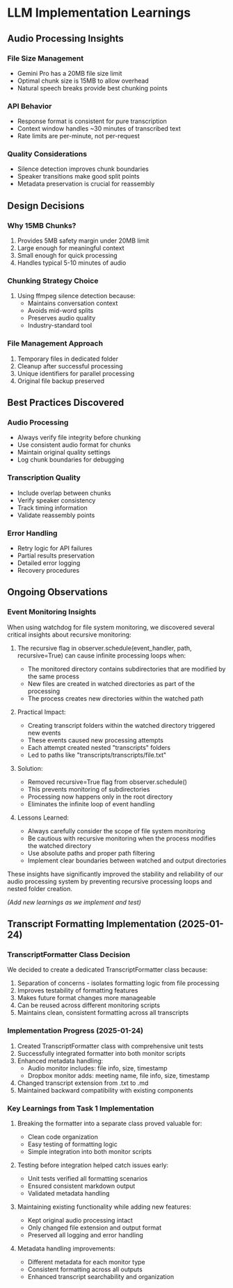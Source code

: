 # LLM Implementation Learnings

## Audio Processing Insights

### File Size Management
- Gemini Pro has a 20MB file size limit
- Optimal chunk size is 15MB to allow overhead
- Natural speech breaks provide best chunking points

### API Behavior
- Response format is consistent for pure transcription
- Context window handles ~30 minutes of transcribed text
- Rate limits are per-minute, not per-request

### Quality Considerations
- Silence detection improves chunk boundaries
- Speaker transitions make good split points
- Metadata preservation is crucial for reassembly

## Design Decisions

### Why 15MB Chunks?
1. Provides 5MB safety margin under 20MB limit
2. Large enough for meaningful context
3. Small enough for quick processing
4. Handles typical 5-10 minutes of audio

### Chunking Strategy Choice
1. Using ffmpeg silence detection because:
   - Maintains conversation context
   - Avoids mid-word splits
   - Preserves audio quality
   - Industry-standard tool

### File Management Approach
1. Temporary files in dedicated folder
2. Cleanup after successful processing
3. Unique identifiers for parallel processing
4. Original file backup preserved

## Best Practices Discovered

### Audio Processing
- Always verify file integrity before chunking
- Use consistent audio format for chunks
- Maintain original quality settings
- Log chunk boundaries for debugging

### Transcription Quality
- Include overlap between chunks
- Verify speaker consistency
- Track timing information
- Validate reassembly points

### Error Handling
- Retry logic for API failures
- Partial results preservation
- Detailed error logging
- Recovery procedures

## Ongoing Observations

### Event Monitoring Insights
When using watchdog for file system monitoring, we discovered several critical insights about recursive monitoring:

1. The recursive flag in observer.schedule(event_handler, path, recursive=True) can cause infinite processing loops when:
   - The monitored directory contains subdirectories that are modified by the same process
   - New files are created in watched directories as part of the processing
   - The process creates new directories within the watched path

2. Practical Impact:
   - Creating transcript folders within the watched directory triggered new events
   - These events caused new processing attempts
   - Each attempt created nested "transcripts" folders
   - Led to paths like "transcripts/transcripts/file.txt"

3. Solution:
   - Removed recursive=True flag from observer.schedule()
   - This prevents monitoring of subdirectories
   - Processing now happens only in the root directory
   - Eliminates the infinite loop of event handling

4. Lessons Learned:
   - Always carefully consider the scope of file system monitoring
   - Be cautious with recursive monitoring when the process modifies the watched directory
   - Use absolute paths and proper path filtering
   - Implement clear boundaries between watched and output directories

These insights have significantly improved the stability and reliability of our audio processing system by preventing recursive processing loops and nested folder creation.

_(Add new learnings as we implement and test)_

## Transcript Formatting Implementation (2025-01-24)

### TranscriptFormatter Class Decision
We decided to create a dedicated TranscriptFormatter class because:
1. Separation of concerns - isolates formatting logic from file processing
2. Improves testability of formatting features
3. Makes future format changes more manageable
4. Can be reused across different monitoring scripts
5. Maintains clean, consistent formatting across all transcripts

### Implementation Progress (2025-01-24)
1. Created TranscriptFormatter class with comprehensive unit tests
2. Successfully integrated formatter into both monitor scripts
3. Enhanced metadata handling:
   - Audio monitor includes: file info, size, timestamp
   - Dropbox monitor adds: meeting name, file info, size, timestamp
4. Changed transcript extension from .txt to .md
5. Maintained backward compatibility with existing components

### Key Learnings from Task 1 Implementation
1. Breaking the formatter into a separate class proved valuable for:
   - Clean code organization
   - Easy testing of formatting logic
   - Simple integration into both monitor scripts
   
2. Testing before integration helped catch issues early:
   - Unit tests verified all formatting scenarios
   - Ensured consistent markdown output
   - Validated metadata handling
   
3. Maintaining existing functionality while adding new features:
   - Kept original audio processing intact
   - Only changed file extension and output format
   - Preserved all logging and error handling
   
4. Metadata handling improvements:
   - Different metadata for each monitor type
   - Consistent formatting across all outputs
   - Enhanced transcript searchability and organization